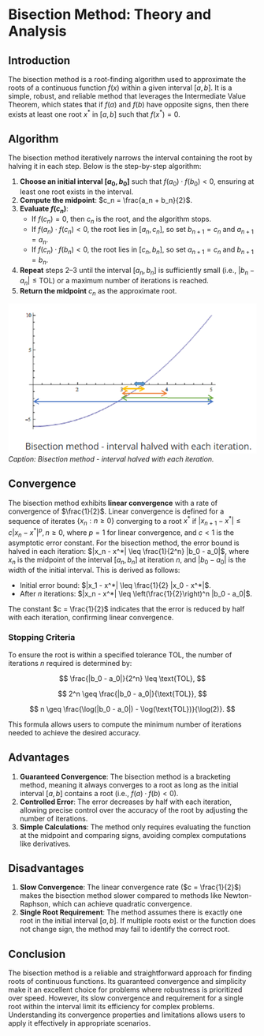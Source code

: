 # Bisection Method: Theory and Analysis

## Introduction
The bisection method is a root-finding algorithm used to approximate the roots of a continuous function $f(x)$ within a given interval $[a, b]$. It is a simple, robust, and reliable method that leverages the Intermediate Value Theorem, which states that if $f(a)$ and $f(b)$ have opposite signs, then there exists at least one root $x^*$ in $[a, b]$ such that $f(x^*) = 0$.

## Algorithm
The bisection method iteratively narrows the interval containing the root by halving it in each step. Below is the step-by-step algorithm:

1. **Choose an initial interval $[a_0, b_0]$** such that $f(a_0) \cdot f(b_0) < 0$, ensuring at least one root exists in the interval.
2. **Compute the midpoint**: $c_n = \frac{a_n + b_n}{2}$.
3. **Evaluate $f(c_n)$**:
   - If $f(c_n) = 0$, then $c_n$ is the root, and the algorithm stops.
   - If $f(a_n) \cdot f(c_n) < 0$, the root lies in $[a_n, c_n]$, so set $b_{n+1} = c_n$ and $a_{n+1} = a_n$.
   - If $f(c_n) \cdot f(b_n) < 0$, the root lies in $[c_n, b_n]$, so set $a_{n+1} = c_n$ and $b_{n+1} = b_n$.
4. **Repeat** steps 2–3 until the interval $[a_n, b_n]$ is sufficiently small (i.e., $|b_n - a_n| \leq \text{TOL}$) or a maximum number of iterations is reached.
5. **Return the midpoint** $c_n$ as the approximate root.

![Bisection Method Illustration](images/bisection_method_image.png)
*Caption: Bisection method - interval halved with each iteration.*

## Convergence
The bisection method exhibits **linear convergence** with a rate of convergence of $\frac{1}{2}$. Linear convergence is defined for a sequence of iterates $\{x_n : n \geq 0\}$ converging to a root $x^*$ if $|x_{n+1} - x^*| \leq c |x_n - x^*|^p, n \geq 0$, where $p = 1$ for linear convergence, and $c < 1$ is the asymptotic error constant. For the bisection method, the error bound is halved in each iteration: $|x_n - x^*| \leq \frac{1}{2^n} |b_0 - a_0|$, where $x_n$ is the midpoint of the interval $[a_n, b_n]$ at iteration $n$, and $|b_0 - a_0|$ is the width of the initial interval. This is derived as follows:

- Initial error bound: $|x_1 - x^*| \leq \frac{1}{2} |x_0 - x^*|$.
- After $n$ iterations: $|x_n - x^*| \leq \left(\frac{1}{2}\right)^n |b_0 - a_0|$.

The constant $c = \frac{1}{2}$ indicates that the error is reduced by half with each iteration, confirming linear convergence.

### Stopping Criteria
To ensure the root is within a specified tolerance $\text{TOL}$, the number of iterations $n$ required is determined by:

$$
\frac{|b_0 - a_0|}{2^n} \leq \text{TOL},
$$

$$
2^n \geq \frac{|b_0 - a_0|}{\text{TOL}},
$$

$$
n \geq \frac{\log(|b_0 - a_0|) - \log(\text{TOL})}{\log(2)}.
$$

This formula allows users to compute the minimum number of iterations needed to achieve the desired accuracy.

## Advantages
1. **Guaranteed Convergence**: The bisection method is a bracketing method, meaning it always converges to a root as long as the initial interval $[a, b]$ contains a root (i.e., $f(a) \cdot f(b) < 0$).
2. **Controlled Error**: The error decreases by half with each iteration, allowing precise control over the accuracy of the root by adjusting the number of iterations.
3. **Simple Calculations**: The method only requires evaluating the function at the midpoint and comparing signs, avoiding complex computations like derivatives.

## Disadvantages
1. **Slow Convergence**: The linear convergence rate ($c = \frac{1}{2}$) makes the bisection method slower compared to methods like Newton-Raphson, which can achieve quadratic convergence.
2. **Single Root Requirement**: The method assumes there is exactly one root in the initial interval $[a, b]$. If multiple roots exist or the function does not change sign, the method may fail to identify the correct root.

## Conclusion
The bisection method is a reliable and straightforward approach for finding roots of continuous functions. Its guaranteed convergence and simplicity make it an excellent choice for problems where robustness is prioritized over speed. However, its slow convergence and requirement for a single root within the interval limit its efficiency for complex problems. Understanding its convergence properties and limitations allows users to apply it effectively in appropriate scenarios.
